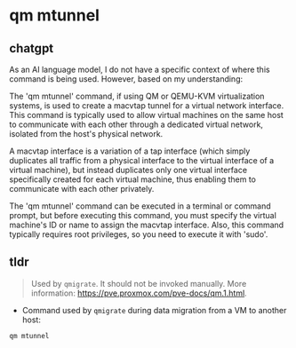 # qm mtunnel 
## chatgpt 
As an AI language model, I do not have a specific context of where this command is being used. However, based on my understanding:

The 'qm mtunnel' command, if using QM or QEMU-KVM virtualization systems, is used to create a macvtap tunnel for a virtual network interface. This command is typically used to allow virtual machines on the same host to communicate with each other through a dedicated virtual network, isolated from the host's physical network.

A macvtap interface is a variation of a tap interface (which simply duplicates all traffic from a physical interface to the virtual interface of a virtual machine), but instead duplicates only one virtual interface specifically created for each virtual machine, thus enabling them to communicate with each other privately.

The 'qm mtunnel' command can be executed in a terminal or command prompt, but before executing this command, you must specify the virtual machine's ID or name to assign the macvtap interface. Also, this command typically requires root privileges, so you need to execute it with 'sudo'. 

## tldr 
 
> Used by `qmigrate`.
> It should not be invoked manually.
> More information: <https://pve.proxmox.com/pve-docs/qm.1.html>.

- Command used by `qmigrate` during data migration from a VM to another host:

`qm mtunnel`
